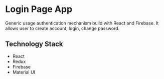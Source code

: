 # Login Page App

Generic usage authentication mechanism build with React and Firebase. It allows user to create account, login, change password.

## Technology Stack

* React
* Redux
* Firebase
* Material UI